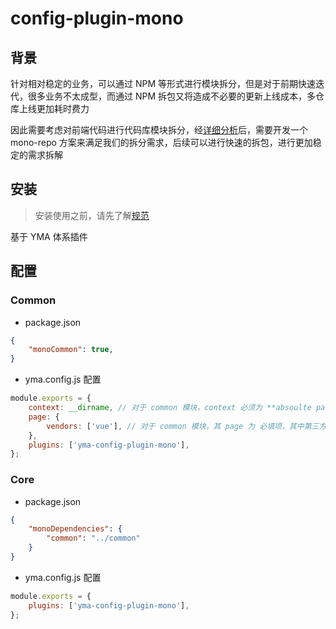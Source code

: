 # config-plugin-mono

## 背景

针对相对稳定的业务，可以通过 NPM 等形式进行模块拆分，但是对于前期快速迭代，很多业务不太成型，而通过 NPM 拆包又将造成不必要的更新上线成本，多仓库上线更加耗时费力

因此需要考虑对前端代码进行代码库模块拆分，经[详细分析](./doc/analysis.md)后，需要开发一个 mono-repo 方案来满足我们的拆分需求，后续可以进行快速的拆包，进行更加稳定的需求拆解

## 安装

> 安装使用之前，请先了解[规范](./doc/standard.md)

基于 YMA 体系插件

## 配置

### Common

-   package.json

```json
{
    "monoCommon": true,
}
```

-   yma.config.js 配置

```js
module.exports = {
    context: __dirname, // 对于 common 模块，context 必须为 **absoulte path**，必填项
    page: {
        vendors: ['vue'], // 对于 common 模块，其 page 为 必填项，其中第三方依赖必须是 vendors
    },
    plugins: ['yma-config-plugin-mono'],
};
```

### Core

-   package.json

```json
{
    "monoDependencies": {
        "common": "../common"
    }
}
```

-   yma.config.js 配置

```js
module.exports = {
    plugins: ['yma-config-plugin-mono'],
};
```
